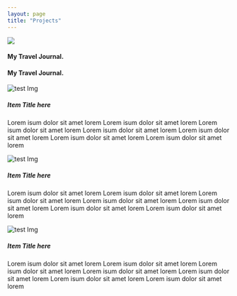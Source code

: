 ```yaml
---
layout: page
title: "Projects"
---
```





<div class="wrap">
  <nav>
    <img src="https://picsum.photos/id/238/24/24" class="nav-logo" />
    <h4 class="heading-text">My Travel Journal.</h4>
  </nav>
   <h4 class="heading-text">My Travel Journal.</h4>
  <div class="picture-cards">
    <img src="https://picsum.photos/id/237/125/168" alt="test Img" class="destination-pictures">
    <div class="picture-content">
      <h5 class="destination-title">Item Title here</h5>
      <p>Lorem isum dolor sit amet lorem Lorem isum dolor sit amet lorem Lorem isum dolor sit amet lorem Lorem isum dolor sit amet lorem Lorem isum dolor sit amet lorem Lorem isum dolor sit amet lorem Lorem isum dolor sit amet lorem </p>
    </div>
  </div>

  <div class="picture-cards">
    <img src="https://picsum.photos/id/1016/125/168" alt="test Img" class="destination-pictures">
    <div class="picture-content">
      <h5 class="destination-title">Item Title here</h5>
      <p>Lorem isum dolor sit amet lorem Lorem isum dolor sit amet lorem Lorem isum dolor sit amet lorem Lorem isum dolor sit amet lorem Lorem isum dolor sit amet lorem Lorem isum dolor sit amet lorem Lorem isum dolor sit amet lorem </p>
    </div>
  </div>

  <div class="picture-cards">
    <img src="https://picsum.photos/id/240/125/168" alt="test Img" class="destination-pictures">
    <div class="picture-content">
      <h5 class="destination-title">Item Title here</h5>
      <p>Lorem isum dolor sit amet lorem Lorem isum dolor sit amet lorem Lorem isum dolor sit amet lorem Lorem isum dolor sit amet lorem Lorem isum dolor sit amet lorem Lorem isum dolor sit amet lorem Lorem isum dolor sit amet lorem </p>
    </div>
  </div>

</div>
